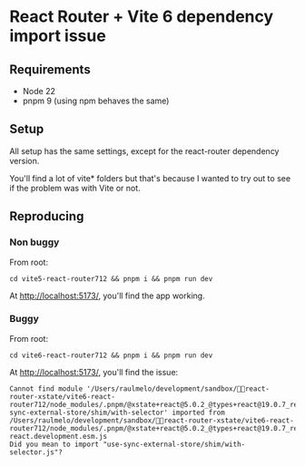 # React Router + Vite 6 dependency import issue

## Requirements

- Node 22
- pnpm 9 (using npm behaves the same)

## Setup

All setup has the same settings, except for the react-router dependency version.

You'll find a lot of vite\* folders but that's because I wanted to try out to see if the problem was with Vite or not.

## Reproducing

### Non buggy

From root:

```
cd vite5-react-router712 && pnpm i && pnpm run dev
```

At [http://localhost:5173/](http://localhost:5173/), you'll find the app working.

### Buggy

From root:

```
cd vite6-react-router712 && pnpm i && pnpm run dev
```

At [http://localhost:5173/](http://localhost:5173/), you'll find the issue:

```
Cannot find module '/Users/raulmelo/development/sandbox/react-router-xstate/vite6-react-router712/node_modules/.pnpm/@xstate+react@5.0.2_@types+react@19.0.7_react@19.0.0_xstate@5.19.2/node_modules/use-sync-external-store/shim/with-selector' imported from /Users/raulmelo/development/sandbox/react-router-xstate/vite6-react-router712/node_modules/.pnpm/@xstate+react@5.0.2_@types+react@19.0.7_react@19.0.0_xstate@5.19.2/node_modules/@xstate/react/dist/xstate-react.development.esm.js
Did you mean to import "use-sync-external-store/shim/with-selector.js"?
```

